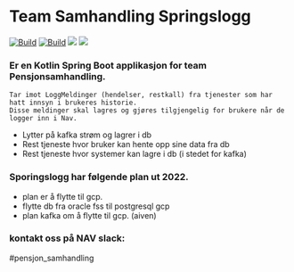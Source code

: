 
# Team Samhandling Springslogg

[![Build](https://github.com/navikt/sporingslogg/workflows/Bygg%20og%20deploy%20Q2/badge.svg)](https://github.com/navikt/sporingslogg/actions)
[![Build](https://github.com/navikt/sporingslogg/workflows/Deploy%20to%20production/badge.svg)](https://github.com/navikt/sporingslogg/actions)
![](https://github.com/navikt/eessi-pensjon-fagmodul/workflows/Deploy%20to%20production/badge.svg)
![](https://github.com/navikt/eessi-pensjon-fagmodul/workflows/deploy_to_production/badge.svg)


### Er en Kotlin Spring Boot applikasjon for team Pensjonsamhandling.

```
Tar imot LoggMeldinger (hendelser, restkall) fra tjenester som har hatt innsyn i brukeres historie.
Disse meldinger skal lagres og gjøres tilgjengelig for brukere når de logger inn i Nav.
```

* Lytter på kafka strøm og lagrer i db
* Rest tjeneste hvor bruker kan hente opp sine data fra db
* Rest tjeneste hvor systemer kan lagre i db (i stedet for kafka)


### Sporingslogg har følgende plan ut 2022.

* plan er å flytte til gcp.
* flytte db fra oracle fss til postgresql gcp
* plan kafka om å flytte til gcp. (aiven)


### kontakt oss på NAV slack: 
#pensjon_samhandling
